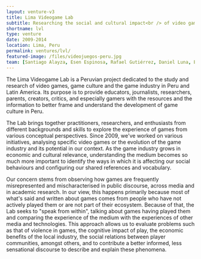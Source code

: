 ```yaml
---
layout: venture-v3
title: Lima Videogame Lab
subtitle: Researching the social and cultural impact<br /> of video games in Peru
shortname: lvl
type: venture
date: 2009-2014
location: Lima, Peru
permalink: ventures/lvl/
featured-image: /files/videojuegos-peru.jpg
team: [Santiago Alayza, Esen Espinosa, Rafael Gutiérrez, Daniel Luna, Eduardo Marisca, Napoleón Urteaga]
---
```

The Lima Videogame Lab is a Peruvian project dedicated to the study and research of video games, game culture and the game industry in Peru and Latin America. Its purpose is to provide educators, journalists, researchers, parents, creators, critics, and especially gamers with the resources and the information to better frame and understand the development of game culture in Peru.

The Lab brings together practitioners, researchers, and enthusiasts from different backgrounds and skills to explore the experience of games from various conceptual perspectives. Since 2009, we've worked on various initiatives, analysing specific video games or the evolution of the game industry and its potential in our context. As the game industry grows in economic and cultural relevance, understanding the medium becomes so much more important to identify the ways in which it is affecting our social behaviours and configuring our shared references and vocabulary.

Our concern stems from observing how games are frequently misrepresented and mischaracterised in public discourse, across media and in academic research. In our view, this happens primarily because most of what's said and written about games comes from people who have not actively played them or are not part of their ecosystem. Because of that, the Lab seeks to "speak from within", talking about games having played them and comparing the experience of the medium with the experiences of other media and technologies. This approach allows us to evaluate problems such as that of violence in games, the cognitive impact of play, the economic benefits of the local industry, the social relations between player communities, amongst others, and to contribute a better informed, less sensational discourse to describe and explain these phenomena.